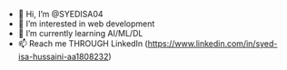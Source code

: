 - 👋 Hi, I’m @SYEDISA04
- 👀 I’m interested in web development 
- 🌱 I’m currently learning AI/ML/DL
- 📫 Reach me THROUGH LinkedIn (https://www.linkedin.com/in/syed-isa-hussaini-aa1808232)

<!---
SYEDISA04/SYEDISA04 is a ✨ special ✨ repository because its `README.md` (this file) appears on your GitHub profile.
You can click the Preview link to take a look at your changes.
--->

